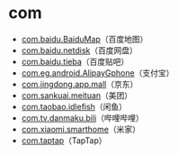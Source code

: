 # com

- [com.baidu.BaiduMap](./com.baidu.BaiduMap/readme.md)（百度地图）
- [com.baidu.netdisk](./com.baidu.netdisk/readme.md)（百度网盘）
- [com.baidu.tieba](./com.baidu.tieba/readme.md)（百度贴吧）
- [com.eg.android.AlipayGphone](./com.eg.android.AlipayGphone/readme.md)（支付宝）
- [com.jingdong.app.mall](./com.jingdong.app.mall/readme.md)（京东）
- [com.sankuai.meituan](./com.sankuai.meituan/readme.md)（美团）
- [com.taobao.idlefish](./com.taobao.idlefish/readme.md)（闲鱼）
- [com.tv.danmaku.bili](./com.tv.danmaku.bili/readme.md)（哔哩哔哩）
- [com.xiaomi.smarthome](./com.xiaomi.smarthome/readme.md)（米家）
- [com.taptap](./com.taptap/readme.md)（TapTap）
